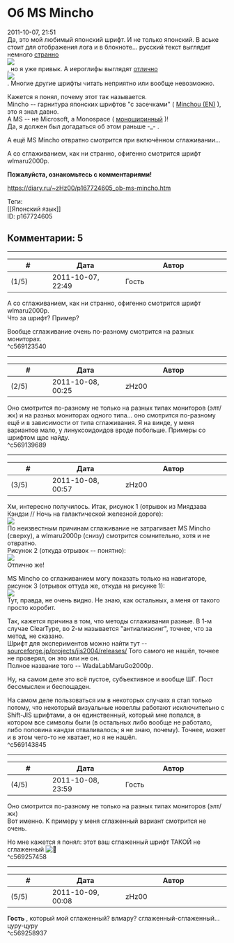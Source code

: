 Об MS Mincho
============

  
2011-10-07, 21:51  
 Да, это мой любимый японский шрифт. И не только японский. В аське стоит для отображения лога и в блокноте... русский текст выглядит немного  [странно](https://zHz00.diary.ru/p167724605.htm?index=1#linkmore167724605m1)      
  ![](http://s019.radikal.ru/i619/1205/26/2cbab72824e8.png)    
   , но я уже привык. А иероглифы выглядят  [отлично](https://zHz00.diary.ru/p167724605.htm?index=2#linkmore167724605m2)      
  ![](http://s019.radikal.ru/i604/1205/a7/4ce708e2b078.png)    
   . Многие другие шрифты читать неприятно или вообще невозможно.   
   
 Кажется я понял, почему этот так называется.   
 Mincho -- гарнитура японских шрифтов "с засечками" (  [Minchou (EN)](https://en.wikipedia.org/wiki/Mincho)  ), это я знал давно.   
 А MS -- не Microsoft, а Monospace (  [моноширинный](https://ru.wikipedia.org/wiki/%D0%9C%D0%BE%D0%BD%D0%BE%D1%88%D0%B8%D1%80%D0%B8%D0%BD%D0%BD%D1%8B%D0%B9_%D1%88%D1%80%D0%B8%D1%84%D1%82)  )!   
 Да, я должен был догадаться об этом раньше -\_- .   
   
 А ещё MS Mincho отвратно смотрится при включённом сглаживании...   
   
  А со сглаживанием, как ни странно, офигенно смотрится шрифт wlmaru2000p.    
   
  **Пожалуйста, ознакомьтесь с комментариями!**    
  
<https://diary.ru/~zHz00/p167724605_ob-ms-mincho.htm>  
  
Теги:  
[[Японский язык]]  
ID: p167724605  


Комментарии: 5
--------------

  


---



|         #         |              Дата              |                     Автор                     |           ID           |
| --- | --- | --- | --- |
| (1/5) | 2011-10-07, 22:49 | Гость | c569123540 |

  
  А со сглаживанием, как ни странно, офигенно смотрится шрифт wlmaru2000p.    
 Что за шрифт? Пример?   
   
 Вообще сглаживание очень по-разному смотрится на разных мониторах.   
 ^c569123540

---



|         #         |              Дата              |                     Автор                     |           ID           |
| --- | --- | --- | --- |
| (2/5) | 2011-10-08, 00:25 | zHz00 | c569139689 |

  
 Оно смотрится по-разному не только на разных типах мониторов (элт/жк) и на разных мониторах одного типа... оно смотрится по-разному ещё и в зависимости от типа сглаживания. Я на винде, у меня вариантов мало, у линуксоидоидов вроде побольше. Примеры со шрифтом щас найду.   
 ^c569139689

---



|         #         |              Дата              |                     Автор                     |           ID           |
| --- | --- | --- | --- |
| (3/5) | 2011-10-08, 00:57 | zHz00 | c569143845 |

  
 Хм, интересно получилось. Итак, рисунок 1 (отрывок из Миядзава Кэндзи // Ночь на галактической железной дороге):   
 ![](http://s019.radikal.ru/i639/1205/38/c38c0cd075b7.png)   
 По неизвестным причинам сглаживание не затрагивает MS Mincho (сверху), а wlmaru2000p (снизу) смотрится сомнительно, хотя и не отвратно.   
 Рисунок 2 (откуда отрывок -- понятно):   
 ![](http://s018.radikal.ru/i507/1205/a4/05549d3e7127.png)   
 Отлично же!   
   
 MS Mincho со сглаживанием могу показать только на навигаторе, рисунок 3 (отрывок оттуда же, откуда на рисунке 1):   
  [![](http://s56.radikal.ru/i152/1110/9e/f8565b8fef30t.jpg)](http://s56.radikal.ru/i152/1110/9e/f8565b8fef30.jpg)    
 Тут, правда, не очень видно. Не знаю, как остальных, а меня от такого просто коробит.   
   
 Так, кажется причина в том, что методы сглаживания разные. В 1-м случае ClearType, во 2-м называется "антиалиасинг", точнее, что за метод, не сказано.   
 Шрифт для экспериментов можно найти тут --  [sourceforge.jp/projects/jis2004/releases/](http://sourceforge.jp/projects/jis2004/releases/)  Того самого не нашёл, точнее не проверял, он это или не он.   
 Полное название того -- WadaLabMaruGo2000p.   
   
 Ну, на самом деле это всё пустое, субъективное и вообще ШГ. Пост бессмыслен и беспощаден.   
   
 На самом деле пользоваться им в некоторых случаях я стал только потому, что некоторый визуальные новеллы работают исключительно с Shift-JIS шрифтами, а он единственный, который мне попался, в котором все символы были (в остальных либо вообще не работало, либо половина кандзи отваливалось; я не знаю, почему). Точнее, может и в этом чего-то не хватает, но я не нашёл.   
 ^c569143845

---



|         #         |              Дата              |                     Автор                     |           ID           |
| --- | --- | --- | --- |
| (4/5) | 2011-10-08, 23:59 | Гость | c569257458 |

  
  Оно смотрится по-разному не только на разных типах мониторов (элт/жк)    
 Вот именно. К примеру у меня сглаженный вариант смотрится не очень.   
   
 Но мне кажется я понял: этот ваш сглаженный шрифт ТАКОЙ не сглаженный ![:tongue:](http://static.diary.ru/picture/1142.gif)   
 ^c569257458

---



|         #         |              Дата              |                     Автор                     |           ID           |
| --- | --- | --- | --- |
| (5/5) | 2011-10-09, 00:08 | zHz00 | c569258937 |

  
  **Гость**  , который мой сглаженный? влмару? сглаженный-сглаженный... цуру-цуру   
 ^c569258937